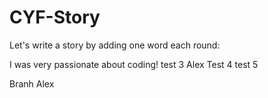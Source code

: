 # CYF-Story

Let's write a story by adding one word each round:

I was very passionate about coding!
test 3 
Alex
Test 4
test 5

Branh Alex